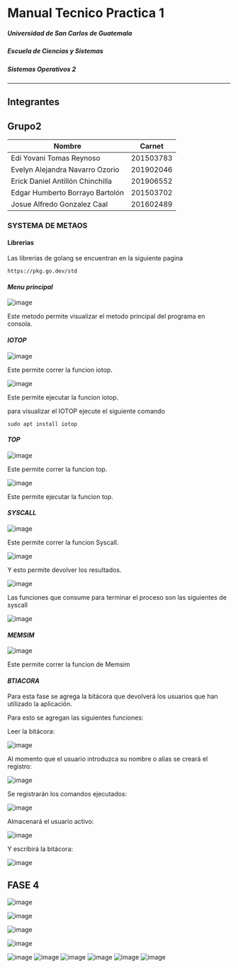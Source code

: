 # Manual Tecnico Practica 1

#####  Universidad de San Carlos de Guatemala
#####  Escuela de Ciencias y Sistemas
#####  Sistemas Operativos 2
-------------------------
## Integrantes
## Grupo2
| Nombre                          | Carnet    |
|----------------------------     |-----------|
| Edi Yovani Tomas Reynoso        | 201503783 |
| Evelyn Alejandra Navarro Ozorio | 201902046 |
| Erick Daniel Antillón Chinchilla| 201906552 |
| Edgar Humberto Borrayo Bartolón | 201503702 |
| Josue Alfredo Gonzalez Caal     | 201602489 |


### SYSTEMA DE METAOS 

#### Librerias
Las librerias de golang se encuentran en la siguiente pagina
```
https://pkg.go.dev/std
```

#### _Menu principal_
![image](/assets/Tecnico/Menuprincipal.png)

Este metodo  permite visualizar el metodo principal del programa en consola.

#### _IOTOP_
![image](/assets/Tecnico/run.png)

Este  permite correr la funcion iotop.

![image](/assets/Tecnico/execute.png)

Este  permite ejecutar la funcion iotop.

para visualizar el IOTOP ejecute el siguiente comando
```
sudo apt install iotop 
```

#### _TOP_

![image](/assets/Tecnico/RunTop.png)

Este  permite correr la funcion top.

![image](/assets/Tecnico/ExecuteTop.png)

Este  permite ejecutar la funcion top.


#### _SYSCALL_

![image](https://user-images.githubusercontent.com/71113297/188338735-c52d63d5-b537-4839-8ef1-9d98db2edfa1.png)

Este  permite correr la funcion Syscall.

![image](https://user-images.githubusercontent.com/71113297/188338755-9d39c942-e4ba-4a96-b70e-c1aca3c437b2.png)

Y esto permite devolver los resultados.

![image](https://user-images.githubusercontent.com/71113297/188338779-7c80416c-9a2d-4c04-93a8-b0dab65ccce3.png)

Las funciones que consume para terminar el proceso son las siguientes de syscall

![image](https://user-images.githubusercontent.com/71113297/188338808-59236448-ea99-4286-81e0-36c02dc6a118.png)

#### _MEMSIM_

![image](/assets/Tecnico/executeMemsim.PNG)

Este permite correr la funcion de Memsim

#### _BTIACORA_

Para esta fase se agrega la bitácora que devolverá los usuarios que han utilizado la aplicación.

Para esto se agregan las siguientes funciones:

Leer la bitácora:

![image](https://user-images.githubusercontent.com/71113297/188338942-ab1c3ea7-c7b1-4f20-b352-39cd8062ab62.png)

Al momento que el usuario introduzca su nombre o alias se creará el registro:

![image](/assets/Tecnico/bitacoraUsuarioMemsim.PNG)

Se registrarán los comandos ejecutados:

![image](https://user-images.githubusercontent.com/71113297/188338991-917eef37-9a4b-4104-96f3-38181dfab50b.png)

Almacenará el usuario activo:

![image](https://user-images.githubusercontent.com/71113297/188339009-d03c5a52-4f84-4cd5-a7c5-157bc10fc46a.png)

Y escribirá la bitácora:

![image](https://user-images.githubusercontent.com/71113297/188339036-f90ac87b-551a-4472-a711-22a8520a8e11.png)



## FASE 4
![image](/assets/Tecnico/UltimaFase/backend_1.png)


![image](/assets/Tecnico/UltimaFase/backend_2.png)


![image](/assets/Tecnico/UltimaFase/backend_3.png)


![image](/assets/Tecnico/UltimaFase/backend4_dockerfile.png)

![image](/assets/Tecnico/UltimaFase/backend5_dockercompose.png)
![image](/assets/Tecnico/UltimaFase/frontend_dockercompose.png)
![image](/assets/Tecnico/UltimaFase/frontend_dockerfile.png)
![image](/assets/Tecnico/UltimaFase/frontend_home.png)
![image](/assets/Tecnico/UltimaFase/frontend_login.png)
![image](/assets/Tecnico/UltimaFase/frontend_registro.png)



